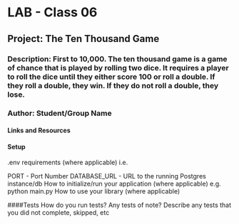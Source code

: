 # LAB - Class 06

## Project: The Ten Thousand Game

### Description: First to 10,000. The ten thousand game is a game of chance that is played by rolling two dice. It requires a player to roll the dice until they either score 100 or roll a double. If they roll a double, they win. If they do not roll a double, they lose.

### Author: Student/Group Name

#### Links and Resources

#### Setup
.env requirements (where applicable)
i.e.

PORT - Port Number
DATABASE_URL - URL to the running Postgres instance/db
How to initialize/run your application (where applicable)
e.g. python main.py
How to use your library (where applicable)

####Tests
How do you run tests?
Any tests of note?
Describe any tests that you did not complete, skipped, etc

